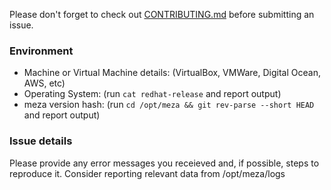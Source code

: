 Please don't forget to check out [CONTRIBUTING.md](https://github.com/enterprisemediawiki/meza/blob/master/CONTRIBUTING.md) before submitting an issue.

### Environment

- Machine or Virtual Machine details: (VirtualBox, VMWare, Digital Ocean, AWS, etc)
- Operating System: (run `cat redhat-release` and report output)
- meza version hash: (run `cd /opt/meza && git rev-parse --short HEAD` and report output)

### Issue details

Please provide any error messages you receieved and, if possible, steps to reproduce it. Consider reporting relevant data from /opt/meza/logs
